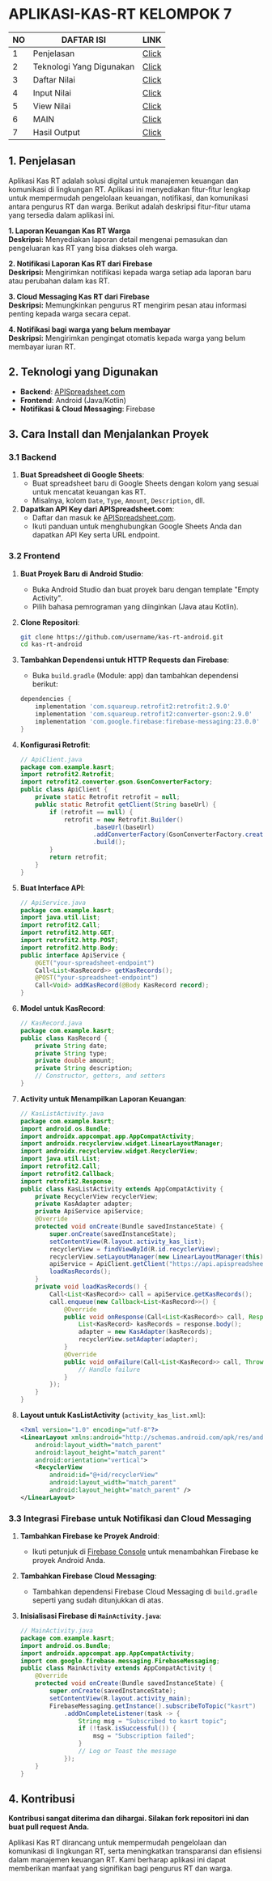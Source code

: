 # APLIKASI-KAS-RT KELOMPOK 7

| NO |      DAFTAR ISI      |   LINK    |
|----|----------------------|-----------|
| 1  |Penjelasan            |[Click](https://github.com/ghufronmalik64/APLIKASI-KAS-RT?tab=readme-ov-file#aplikasi-kas-rt)
| 2  |Teknologi Yang Digunakan |[Click](https://youtu.be/jBr1aiDy788)|
| 3  |Daftar Nilai          |[Click](https://github.com/ghufronmalik64/Project-UAS#1-DAFTAR-NILAI)|
| 4  |Input Nilai           |[Click](https://github.com/ghufronmalik64/Project-UAS#2-INPUT-NILAI)|
| 5  |View Nilai            |[Click](https://github.com/ghufronmalik64/Project-UAS#3-VIEW-NILAI)|
| 6  |MAIN                  |[Click](https://github.com/ghufronmalik64/Project-UAS#4-MAIN)|
| 7  |Hasil Output          |[Click](https://github.com/ghufronmalik64/Project-UAS#5-HASIL-UPUTPUT)|


## 1. Penjelasan
Aplikasi Kas RT adalah solusi digital untuk manajemen keuangan dan komunikasi di lingkungan RT. Aplikasi ini menyediakan fitur-fitur lengkap untuk mempermudah pengelolaan keuangan, notifikasi, dan komunikasi antara pengurus RT dan warga. Berikut adalah deskripsi fitur-fitur utama yang tersedia dalam aplikasi ini.

**1. Laporan Keuangan Kas RT Warga** <br>
**Deskripsi:** Menyediakan laporan detail mengenai pemasukan dan pengeluaran kas RT yang bisa diakses oleh warga.

**2. Notifikasi Laporan Kas RT dari Firebase** <br>
**Deskripsi:** Mengirimkan notifikasi kepada warga setiap ada laporan baru atau perubahan dalam kas RT.

**3. Cloud Messaging Kas RT dari Firebase** <br>
**Deskripsi:** Memungkinkan pengurus RT mengirim pesan atau informasi penting kepada warga secara cepat.

**4. Notifikasi bagi warga yang belum membayar** <br>
**Deskripsi:** Mengirimkan pengingat otomatis kepada warga yang belum membayar iuran RT.


## 2. Teknologi yang Digunakan

- **Backend**: [APISpreadsheet.com](https://apispreadsheet.com/)
- **Frontend**: Android (Java/Kotlin)
- **Notifikasi & Cloud Messaging**: Firebase

## 3. Cara Install dan Menjalankan Proyek

### 3.1 Backend

1. **Buat Spreadsheet di Google Sheets**:
   - Buat spreadsheet baru di Google Sheets dengan kolom yang sesuai untuk mencatat keuangan kas RT.
   - Misalnya, kolom `Date`, `Type`, `Amount`, `Description`, dll.
2. **Dapatkan API Key dari APISpreadsheet.com**:
   - Daftar dan masuk ke [APISpreadsheet.com](https://apispreadsheet.com/).
   - Ikuti panduan untuk menghubungkan Google Sheets Anda dan dapatkan API Key serta URL endpoint.

### 3.2 Frontend

1. **Buat Proyek Baru di Android Studio**:
   - Buka Android Studio dan buat proyek baru dengan template "Empty Activity".
   - Pilih bahasa pemrograman yang diinginkan (Java atau Kotlin).

2. **Clone Repositori**:
    ```bash
    git clone https://github.com/username/kas-rt-android.git
    cd kas-rt-android
    ```

3. **Tambahkan Dependensi untuk HTTP Requests dan Firebase**:
   - Buka `build.gradle` (Module: app) dan tambahkan dependensi berikut: 
   
    ```groovy
    dependencies {
        implementation 'com.squareup.retrofit2:retrofit:2.9.0'
        implementation 'com.squareup.retrofit2:converter-gson:2.9.0'
        implementation 'com.google.firebase:firebase-messaging:23.0.0'
    }
    ```

4. **Konfigurasi Retrofit**:

    ```java
    // ApiClient.java
    package com.example.kasrt;
    import retrofit2.Retrofit;
    import retrofit2.converter.gson.GsonConverterFactory;
    public class ApiClient {
        private static Retrofit retrofit = null;
        public static Retrofit getClient(String baseUrl) {
            if (retrofit == null) {
                retrofit = new Retrofit.Builder()
                        .baseUrl(baseUrl)
                        .addConverterFactory(GsonConverterFactory.create())
                        .build();
            }
            return retrofit;
        }
    }
    ```
    
5. **Buat Interface API**:

    ```java
    // ApiService.java
    package com.example.kasrt;
    import java.util.List;
    import retrofit2.Call;
    import retrofit2.http.GET;
    import retrofit2.http.POST;
    import retrofit2.http.Body;
    public interface ApiService {
        @GET("your-spreadsheet-endpoint")
        Call<List<KasRecord>> getKasRecords();
        @POST("your-spreadsheet-endpoint")
        Call<Void> addKasRecord(@Body KasRecord record);
    }
    ```

6. **Model untuk KasRecord**:
   
    ```java
    // KasRecord.java
    package com.example.kasrt;
    public class KasRecord {
        private String date;
        private String type;
        private double amount;
        private String description;
        // Constructor, getters, and setters
    }
    ```

7. **Activity untuk Menampilkan Laporan Keuangan**:

    ```java
    // KasListActivity.java
    package com.example.kasrt;
    import android.os.Bundle;
    import androidx.appcompat.app.AppCompatActivity;
    import androidx.recyclerview.widget.LinearLayoutManager;
    import androidx.recyclerview.widget.RecyclerView;
    import java.util.List;
    import retrofit2.Call;
    import retrofit2.Callback;
    import retrofit2.Response;
    public class KasListActivity extends AppCompatActivity {
        private RecyclerView recyclerView;
        private KasAdapter adapter;
        private ApiService apiService;
        @Override
        protected void onCreate(Bundle savedInstanceState) {
            super.onCreate(savedInstanceState);
            setContentView(R.layout.activity_kas_list);
            recyclerView = findViewById(R.id.recyclerView);
            recyclerView.setLayoutManager(new LinearLayoutManager(this));
            apiService = ApiClient.getClient("https://api.apispreadsheet.com/").create(ApiService.class);
            loadKasRecords();
        }
        private void loadKasRecords() {
            Call<List<KasRecord>> call = apiService.getKasRecords();
            call.enqueue(new Callback<List<KasRecord>>() {
                @Override
                public void onResponse(Call<List<KasRecord>> call, Response<List<KasRecord>> response) {
                    List<KasRecord> kasRecords = response.body();
                    adapter = new KasAdapter(kasRecords);
                    recyclerView.setAdapter(adapter);
                }
                @Override
                public void onFailure(Call<List<KasRecord>> call, Throwable t) {
                    // Handle failure
                }
            });
        }
    }
    ```

8. **Layout untuk KasListActivity** (`activity_kas_list.xml`):

    ```xml
    <?xml version="1.0" encoding="utf-8"?>
    <LinearLayout xmlns:android="http://schemas.android.com/apk/res/android"
        android:layout_width="match_parent"
        android:layout_height="match_parent"
        android:orientation="vertical">
        <RecyclerView
            android:id="@+id/recyclerView"
            android:layout_width="match_parent"
            android:layout_height="match_parent" />
    </LinearLayout>
    ```
    
### 3.3 Integrasi Firebase untuk Notifikasi dan Cloud Messaging

1. **Tambahkan Firebase ke Proyek Android**:
   - Ikuti petunjuk di [Firebase Console](https://console.firebase.google.com/) untuk menambahkan Firebase ke proyek Android Anda.

2. **Tambahkan Firebase Cloud Messaging**:
   - Tambahkan dependensi Firebase Cloud Messaging di `build.gradle` seperti yang sudah ditunjukkan di atas.

3. **Inisialisasi Firebase di `MainActivity.java`**:

    ```java
    // MainActivity.java
    package com.example.kasrt;
    import android.os.Bundle;
    import androidx.appcompat.app.AppCompatActivity;
    import com.google.firebase.messaging.FirebaseMessaging;
    public class MainActivity extends AppCompatActivity {
        @Override
        protected void onCreate(Bundle savedInstanceState) {
            super.onCreate(savedInstanceState);
            setContentView(R.layout.activity_main);
            FirebaseMessaging.getInstance().subscribeToTopic("kasrt")
                .addOnCompleteListener(task -> {
                    String msg = "Subscribed to kasrt topic";
                    if (!task.isSuccessful()) {
                        msg = "Subscription failed";
                    }
                    // Log or Toast the message
                });
        }
    }
    ```

## 4. Kontribusi
**Kontribusi sangat diterima dan dihargai. Silakan fork repositori ini dan buat pull request Anda.**

Aplikasi Kas RT dirancang untuk mempermudah pengelolaan dan komunikasi di lingkungan RT, serta meningkatkan transparansi dan efisiensi dalam manajemen keuangan RT. Kami berharap aplikasi ini dapat memberikan manfaat yang signifikan bagi pengurus RT dan warga.

